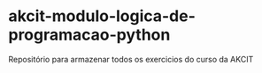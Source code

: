 # akcit-modulo-logica-de-programacao-python
Repositório para armazenar todos os exercicios do curso da AKCIT
